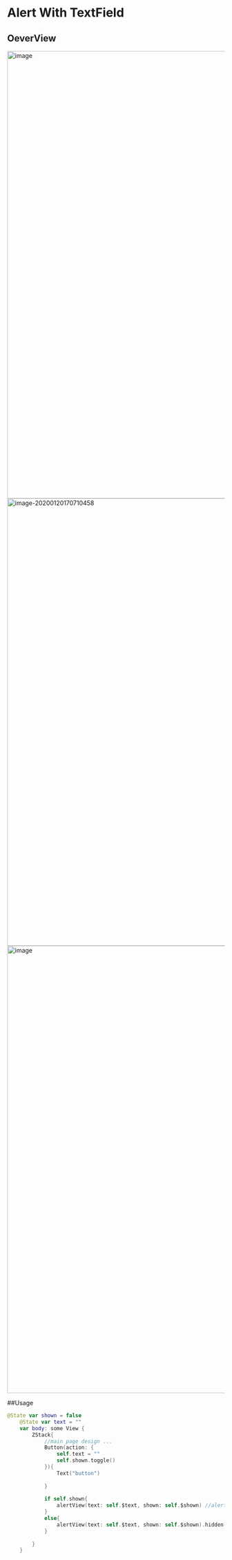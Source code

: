 # Alert With TextField

## OeverView
<img width="1036" alt="image" src="https://user-images.githubusercontent.com/40315820/72709137-a27e8800-3ba7-11ea-89f9-810c85ff3457.png">

<img width="1036" alt="image-20200120170710458" src="https://user-images.githubusercontent.com/40315820/72709093-84b12300-3ba7-11ea-9f94-696b08de4112.png">

<img width="1036" alt="image" src="https://user-images.githubusercontent.com/40315820/72709159-aa3e2c80-3ba7-11ea-8d22-a4e25fe5aaba.png">

##Usage
```swift
@State var shown = false
    @State var text = ""
    var body: some View {
        ZStack{
            //main page design ...
            Button(action: {
                self.text = ""
                self.shown.toggle()
            }){
                Text("button")
                
            }
                
            if self.shown{
                alertView(text: self.$text, shown: self.$shown) //alertView is Custom Alert
            }
            else{
                alertView(text: self.$text, shown: self.$shown).hidden()
            }
            
        }
    }
```
